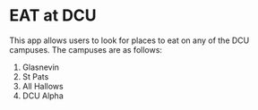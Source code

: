 # EAT at DCU

This app allows users to look for places to eat on any of the DCU campuses. The campuses are as follows: 
1. Glasnevin
2. St Pats
3. All Hallows
4. DCU Alpha
